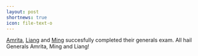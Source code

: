 ```yaml
---
layout: post
shortnews: true
icon: file-text-o
---
```

[Amrita][], [Liang][] and [Ming][] succesfully completed their generals exam. All hail Generals Amrita, Ming and Liang!

[Amrita]: https://homes.cs.washington.edu/~amrita
[Liang]: https://1drv.ms/w/s!Au7NJNeN_ctwnJYYt6kv3RXMRl_YeA
[Ming]: https://homes.cs.washington.edu/~mgliu/
